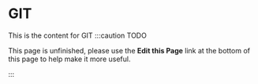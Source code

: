 GIT
=======================
This is the content for GIT
:::caution TODO

This page is unfinished, please use the **Edit this Page** link at the bottom of this page to help make it more useful.

:::
